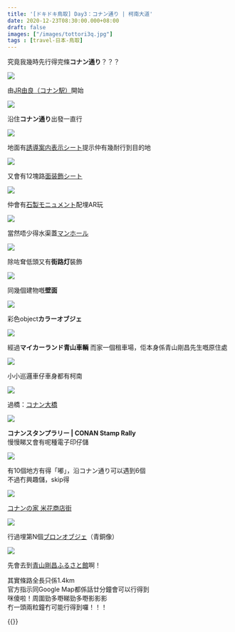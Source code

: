 ```yaml
---
title: '[ドキドキ鳥取] Day3：コナン通り | 柯南大道'
date: 2020-12-23T08:30:00.000+08:00
draft: false
images: ["/images/tottori3q.jpg"]
tags : [travel-日本-鳥取]
---
```


究竟我幾時先行得完條**コナン通り**？？？

![](/images/tottori3h.jpg)

由[JR由良（コナン駅）](https://hidie.net/tottori3h/)開始  

![](/images/tottori3l3.jpg)

沿住**コナン通り**出發一直行    

![](/images/tottori3l2.jpg)

地面有[誘導案内表示シート](https://hidie.net/tottori3l/)提示仲有幾耐行到目的地  

![](/images/tottori3o6.jpg)

又會有12塊路[面装飾シート](https://hidie.net/tottori3o/)  

![](/images/tottori3p8.jpg)

仲會有[石製モニュメント](https://hidie.net/tottori3p/)配埋AR玩  

![](/images/tottori3m6.jpg)

當然唔少得水渠蓋[マンホール](https://hidie.net/tottori3l/)  

![](/images/tottori3m1.jpg)

除咗耷低頭又有**街路灯**裝飾

![](/images/tottori3n5.jpg)

同幾個建物嘅**壁面**  

![](/images/tottori3n.jpg)

彩色object**カラーオブジェ**  

![](/images/tottori3q1.jpg)

經過**マイカーランド青山車輌** 
而家一個租車場，佢本身係青山剛昌先生嘅原住處  

![](/images/tottori3q.jpg)

小小巡邏車仔車身都有柯南  

![](/images/tottori3r.jpg)

過橋：[コナン大橋](https://hidie.net/tottori3r/)

![](/images/tottori3q2.jpg)

**コナンスタンプラリー | CONAN Stamp Rally**  
慢慢睇又會有呢種電子印仔儲  

![](/images/tottori3q3.jpg)

有10個地方有得「嘟」，沿コナン通り可以遇到6個  
不過冇興趣儲，skip得  

![](/images/tottori3s.jpg)

[コナンの家 米花商店街](https://hidie.net/tottori3s/)  

![](/images/tottori3n19.jpg)

行過埋第N個[ブロンオブジェ](https://hidie.net/tottori3n/)（青銅像）  

![](/images/tottori3x0.jpg)

先會去到[青山剛昌ふるさと館](https://hidie.net/tottori3x/)啊！  
  
  
其實條路全長只係1.4km  
官方指示同Google Map都係話廿分鐘會可以行得到  
咪傻啦！周圍勁多嘢睇勁多嘢影影影  
冇一頭兩粒鐘冇可能行得到囉！！！    
  
  
{{<tottori>}}  

